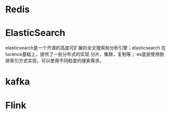 # Redis
# ElasticSearch
elasticsearch是一个开源的高度可扩展的全文搜索和分析引擎；elasticsearch 在lucence基础上，提供了一些分布式的实现 分片，集群，复制等；
es底层使用倒排索引方式实现，可以使用不同粒度的搜索需求。
# kafka
# Flink
